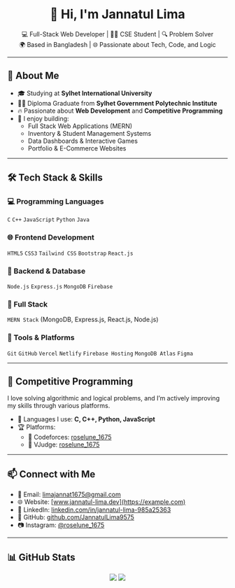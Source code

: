 <h1 align="center">👋 Hi, I'm Jannatul Lima</h1>

<p align="center">
  💻 Full-Stack Web Developer | 👩‍🎓 CSE Student | 🔍 Problem Solver <br/>
  🌍 Based in Bangladesh | 🌐 Passionate about Tech, Code, and Logic
</p>

---

## 🚀 About Me

- 🎓 Studying at **Sylhet International University**
- 👩‍🎓 Diploma Graduate from **Sylhet Government Polytechnic Institute**
- 🔥 Passionate about **Web Development** and **Competitive Programming**
- 💼 I enjoy building:
  - Full Stack Web Applications (MERN)
  - Inventory & Student Management Systems
  - Data Dashboards & Interactive Games
  - Portfolio & E-Commerce Websites

---

## 🛠️ Tech Stack & Skills

### 💻 Programming Languages  
`C` `C++` `JavaScript` `Python` `Java`

### 🌐 Frontend Development  
`HTML5` `CSS3` `Tailwind CSS` `Bootstrap` `React.js`

### 🧩 Backend & Database  
`Node.js` `Express.js` `MongoDB` `Firebase`

### 🚀 Full Stack  
`MERN Stack` (MongoDB, Express.js, React.js, Node.js)

### 🔧 Tools & Platforms  
`Git` `GitHub` `Vercel` `Netlify` `Firebase Hosting` `MongoDB Atlas` `Figma`

---

## 🎯 Competitive Programming

I love solving algorithmic and logical problems, and I’m actively improving my skills through various platforms.

- 🧠 Languages I use: **C, C++, Python, JavaScript**
- 🏆 Platforms:
  - 🔗 Codeforces: [roselune_1675](https://codeforces.com/profile/roselune_1675)
  - 🔗 VJudge: [roselune_1675](https://vjudge.net/user/roselune_1675)

---

## 📫 Connect with Me

- 📧 Email: [limajannat1675@gmail.com](mailto:limajannat1675@gmail.com)
- 🌐 Website: [www.jannatul-lima.dev](https://example.com)
- 💼 LinkedIn: [linkedin.com/in/jannatul-lima-985a25363](https://www.linkedin.com/in/jannatul-lima-985a25363)
- 🖤 GitHub: [github.com/JannatulLima9575](https://github.com/JannatulLima9575)
- 📷 Instagram: [@roselune_1675](https://www.instagram.com/roselune_1675/)

---

## 📊 GitHub Stats

<p align="center">
  <img src="https://github-readme-stats.vercel.app/api/top-langs/?username=JannatulLima9575&layout=compact&theme=radical" />
  <img src="https://github-readme-stats.vercel.app/api?username=JannatulLima9575&show_icons=true&theme=tokyonight" />
</p>
